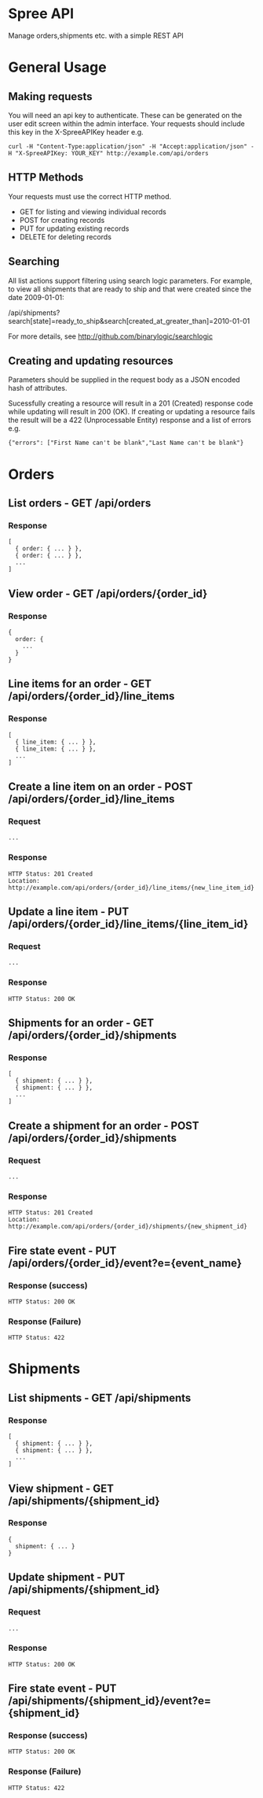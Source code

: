 Spree API
=========
Manage orders,shipments etc. with a simple REST API


General Usage
=============

## Making requests

You will need an api key to authenticate. These can be generated on the user edit screen within the admin interface.
Your requests should include this key in the X-SpreeAPIKey header e.g.

    curl -H "Content-Type:application/json" -H "Accept:application/json" -H "X-SpreeAPIKey: YOUR_KEY" http://example.com/api/orders

## HTTP Methods

Your requests must use the correct HTTP method.

* GET for listing and viewing individual records
* POST for creating records
* PUT for updating existing records
* DELETE for deleting records

## Searching

All list actions support filtering using search logic parameters. 
For example, to view all shipments that are ready to ship and that were created since the date 2009-01-01:

/api/shipments?search[state]=ready_to_ship&search[created_at_greater_than]=2010-01-01

For more details, see http://github.com/binarylogic/searchlogic

## Creating and updating resources

Parameters should be supplied in the request body as a JSON encoded hash of attributes.

Sucessfully creating a resource will result in a 201 (Created) response code while updating will result in 200 (OK).
If creating or updating a resource fails the result will be a 422 (Unprocessable Entity) response and a list of errors e.g.

    {"errors": ["First Name can't be blank","Last Name can't be blank"}



Orders
======

## List orders - GET /api/orders

### Response

    [
      { order: { ... } },
      { order: { ... } },
      ...
    ]


## View order - GET /api/orders/{order_id}

### Response

    {
      order: {
        ...
      }
    }

## Line items for an order - GET /api/orders/{order_id}/line_items

### Response

    [
      { line_item: { ... } },
      { line_item: { ... } },
      ...
    ]


## Create a line item on an order - POST /api/orders/{order_id}/line_items

### Request

    ...

### Response

    HTTP Status: 201 Created
    Location: http://example.com/api/orders/{order_id}/line_items/{new_line_item_id}

## Update a line item - PUT /api/orders/{order_id}/line_items/{line_item_id}

### Request

    ...

### Response

    HTTP Status: 200 OK

## Shipments for an order - GET /api/orders/{order_id}/shipments

### Response

    [
      { shipment: { ... } },
      { shipment: { ... } },
      ...
    ]

## Create a shipment for an order - POST /api/orders/{order_id}/shipments

### Request

    ...

### Response

    HTTP Status: 201 Created
    Location: http://example.com/api/orders/{order_id}/shipments/{new_shipment_id}

## Fire state event - PUT /api/orders/{order_id}/event?e={event_name}

### Response (success)

    HTTP Status: 200 OK

### Response (Failure)

    HTTP Status: 422


Shipments
=========

## List shipments - GET /api/shipments

### Response

    [
      { shipment: { ... } },
      { shipment: { ... } },
      ...
    ]

## View shipment - GET /api/shipments/{shipment_id}

### Response

    {
      shipment: { ... }
    }

## Update shipment - PUT /api/shipments/{shipment_id}

### Request

    ...

### Response

    HTTP Status: 200 OK

## Fire state event - PUT /api/shipments/{shipment_id}/event?e={shipment_id}

### Response (success)

    HTTP Status: 200 OK

### Response (Failure)

    HTTP Status: 422


